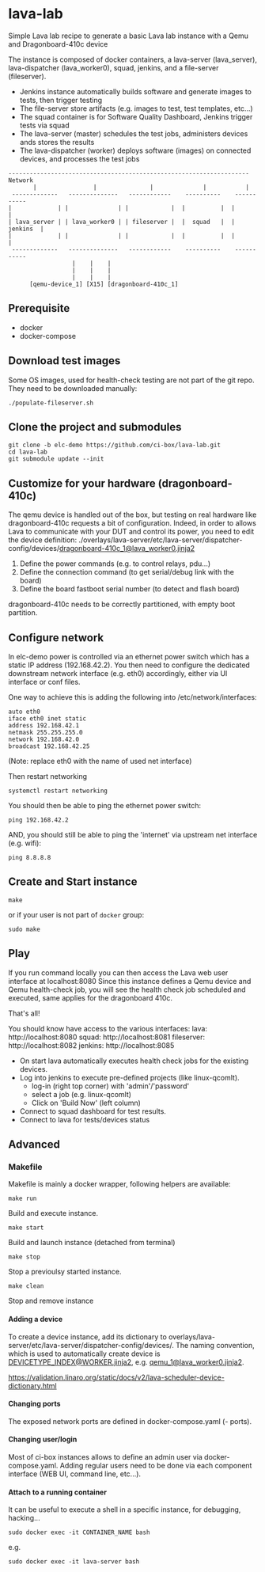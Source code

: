 # lava-lab
Simple Lava lab recipe to generate a basic Lava lab instance with a Qemu and Dragonboard-410c device

The instance is composed of docker containers, a lava-server (lava_server), lava-dispatcher (lava_worker0), squad, jenkins, and a file-server (fileserver).
- Jenkins instance automatically builds software and generate images to tests, then trigger testing
- The file-server store artifacts (e.g. images to test, test templates, etc...)
- The squad container is for Software Quality Dashboard, Jenkins trigger tests via squad
- The lava-server (master) schedules the test jobs, administers devices ands stores the results
- The lava-dispatcher (worker) deploys software (images) on connected devices, and processes the test jobs

<!-- language: lang-none -->
    -------------------------------------------------------------------- Network
           |                |               |              |           |
     -------------   --------------   ------------    ----------    -----------
    |             | |              | |            |  |          |  |           |
    | lava_server | | lava_worker0 | | fileserver |  |  squad   |  |  jenkins  |
    |             | |              | |            |  |          |  |           |
     -------------   --------------   ------------    ----------    -----------
                      |    |    |
                      |    |    |
                      |    |    |
          [qemu-device_1] [X15] [dragonboard-410c_1]

## Prerequisite

- docker
- docker-compose

## Download test images

Some OS images, used for health-check testing are not part of the git repo.
They need to be downloaded manually:

    ./populate-fileserver.sh

## Clone the project and submodules

    git clone -b elc-demo https://github.com/ci-box/lava-lab.git
    cd lava-lab
    git submodule update --init

## Customize for your hardware (dragonboard-410c)

The qemu device is handled out of the box, but testing on real hardware like dragonboard-410c requests a bit of configuration.
Indeed, in order to allows Lava to communicate with your DUT and control its power, you need to edit the device definition: ./overlays/lava-server/etc/lava-server/dispatcher-config/devices/dragonboard-410c_1@lava_worker0.jinja2

1. Define the power commands (e.g. to control relays, pdu...)
2. Define the connection command (to get serial/debug link with the board)
3. Define the board fastboot serial number (to detect and flash board)

dragonboard-410c needs to be correctly partitioned, with empty boot partition.

## Configure network

In elc-demo power is controlled via an ethernet power switch which has a static
IP address (192.168.42.2). You then need to configure the dedicated downstream
network interface (e.g. eth0) accordingly, either via UI interface or conf files.

One way to achieve this is adding the following into /etc/network/interfaces:

    auto eth0
    iface eth0 inet static
    address 192.168.42.1
    netmask 255.255.255.0
    network 192.168.42.0
    broadcast 192.168.42.25

(Note: replace eth0 with the name of used net interface)

Then restart networking

    systemctl restart networking

You should then be able to ping the ethernet power switch:

    ping 192.168.42.2

AND, you should still be able to ping the 'internet' via upstream net interface
(e.g. wifi):

    ping 8.8.8.8

## Create and Start instance

    make

or if your user is not part of `docker` group:

    sudo make


## Play

If you run command locally you can then access the Lava web user interface at localhost:8080
Since this instance defines a Qemu device and Qemu health-check job, you will see the health
check job scheduled and executed, same applies for the dragonboard 410c.

That's all!

You should know have access to the various interfaces:
lava: http://localhost:8080
squad: http://localhost:8081
fileserver: http://localhost:8082
jenkins: http://localhost:8085

- On start lava automatically executes health check jobs for the existing devices.
- Log into jenkins to execute pre-defined projects (like linux-qcomlt).
    - log-in (right top corner) with 'admin'/'password'
    - select a job (e.g. linux-qcomlt)
    - Click on 'Build Now' (left column)
- Connect to squad dashboard for test results.
- Connect to lava for tests/devices status

## Advanced

### Makefile

Makefile is mainly a docker wrapper, following helpers are available:

    make run

Build and execute instance.

    make start

Build and launch instance (detached from terminal)

    make stop

Stop a previoulsy started instance.

    make clean

Stop and remove instance

#### Adding a device

To create a device instance, add its dictionary to overlays/lava-server/etc/lava-server/dispatcher-config/devices/.
The naming convention, which is used to automatically create device is DEVICETYPE_INDEX@WORKER.jinja2, e.g. qemu_1@lava_worker0.jinja2.

https://validation.linaro.org/static/docs/v2/lava-scheduler-device-dictionary.html

#### Changing ports

The exposed network ports are defined in docker-compose.yaml (- ports).

#### Changing user/login

Most of ci-box instances allows to define an admin user via docker-compose.yaml.
Adding regular users need to be done via each component interface (WEB UI, command line, etc...).

#### Attach to a running container

It can be useful to execute a shell in a specific instance, for debugging, hacking...

    sudo docker exec -it CONTAINER_NAME bash

e.g.

    sudo docker exec -it lava-server bash
